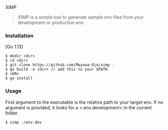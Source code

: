 XIMP

> XIMP is a simple tool to generate sample env files from your development or production env.

### Installation
[Go 1.13]
```shell
$ mkdir <dir>
$ cd <dir>
$ git clone https://github.com/Mayowa-Ojo/ximp .
$ go build -o <dir> // add this to your $PATH
$ <OR>
$ go install
```

### Usage
First argument to the executable is the relative path to your target env. If no argument is provided, it looks for a <.env.development> in the current folder.

```shell
$ ximp ./env.dev
```
